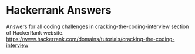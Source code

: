 # Hackerrank Answers

Answers for all coding challenges in cracking-the-coding-interview section of HackerRank website.
https://www.hackerrank.com/domains/tutorials/cracking-the-coding-interview
